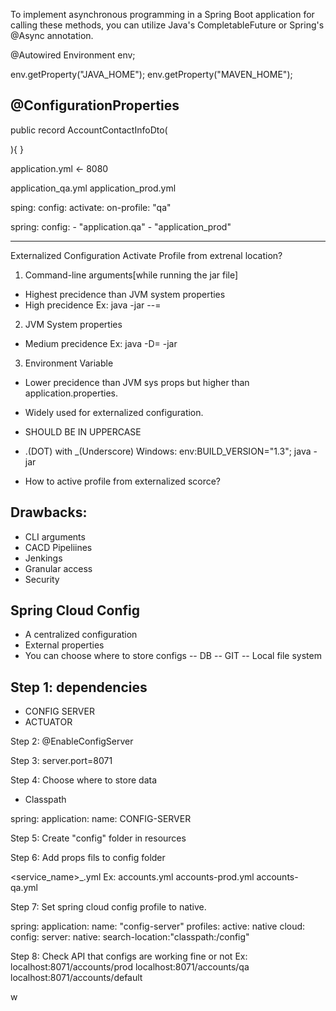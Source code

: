 To implement asynchronous programming in a Spring Boot application for calling these methods, you can utilize Java's CompletableFuture or Spring's @Async annotation.


@Autowired
Environment env;

env.getProperty("JAVA_HOME");
env.getProperty("MAVEN_HOME");


@ConfigurationProperties
------------------------
public record AccountContactInfoDto(

){
}

application.yml <- 8080

application_qa.yml
application_prod.yml

sping:
  config:
    activate:
	  on-profile: "qa"

spring:
	config:
		- "application.qa"
		- "application_prod"
		
		
---

Externalized Configuration
Activate Profile from extrenal location?
1. Command-line arguments[while running the jar file]
- Highest precidence than JVM system properties
- High precidence
Ex:
java -jar <jar-file> --<property>=<value>

2. JVM System properties
- Medium precidence
Ex:
java -D<property>=<value> -jar <jar-file>

3. Environment Variable
- Lower precidence than JVM sys props but higher than application.properties.

- Widely used for externalized configuration.
- SHOULD BE IN UPPERCASE
- .(DOT) with _(Underscore)
Windows:
env:BUILD_VERSION="1.3"; java -jar <jar-file>

- How to active profile from externalized scorce?


Drawbacks:
----------
- CLI arguments
- CACD Pipeliines
- Jenkings
- Granular access
- Security


Spring Cloud Config
-------------------
- A centralized configuration
- External properties
- You can choose where to store configs
-- DB
-- GIT
-- Local file system


Step 1:
dependencies
--------------
- CONFIG SERVER
- ACTUATOR

Step 2:
@EnableConfigServer

Step 3:
server.port=8071

Step 4:
Choose where to store data
- Classpath

spring:
	application:
		name: CONFIG-SERVER	

Step 5:
Create "config" folder in resources

Step 6:
Add props fils to config folder

<service_name>_<profile>.yml
Ex:
accounts.yml
accounts-prod.yml
accounts-qa.yml


Step 7:
Set spring cloud config profile to native.

spring:
	application:
		name: "config-server"
	profiles:
		active: native
	cloud:
		config:
			server:
				native:
					search-location:"classpath:/config"

Step 8:
Check API that configs are working fine or not
Ex:
localhost:8071/accounts/prod
localhost:8071/accounts/qa
localhost:8071/accounts/default

w














		






































